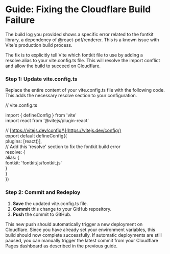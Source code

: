 # **Guide: Fixing the Cloudflare Build Failure**

The build log you provided shows a specific error related to the fontkit library, a dependency of @react-pdf/renderer. This is a known issue with Vite's production build process.

The fix is to explicitly tell Vite which fontkit file to use by adding a resolve.alias to your vite.config.ts file. This will resolve the import conflict and allow the build to succeed on Cloudflare.

### **Step 1: Update vite.config.ts**

Replace the entire content of your vite.config.ts file with the following code. This adds the necessary resolve section to your configuration.

// vite.config.ts

import { defineConfig } from 'vite'  
import react from '@vitejs/plugin-react'

// \[https://vitejs.dev/config/\](https://vitejs.dev/config/)  
export default defineConfig({  
  plugins: \[react()\],  
  // Add this 'resolve' section to fix the fontkit build error  
  resolve: {  
    alias: {  
      fontkit: 'fontkit/js/fontkit.js'  
    }  
  }  
})

### **Step 2: Commit and Redeploy**

1. **Save** the updated vite.config.ts file.  
2. **Commit** this change to your GitHub repository.  
3. **Push** the commit to GitHub.

This new push should automatically trigger a new deployment on Cloudflare. Since you have already set your environment variables, this build should now complete successfully. If automatic deployments are still paused, you can manually trigger the latest commit from your Cloudflare Pages dashboard as described in the previous guide.